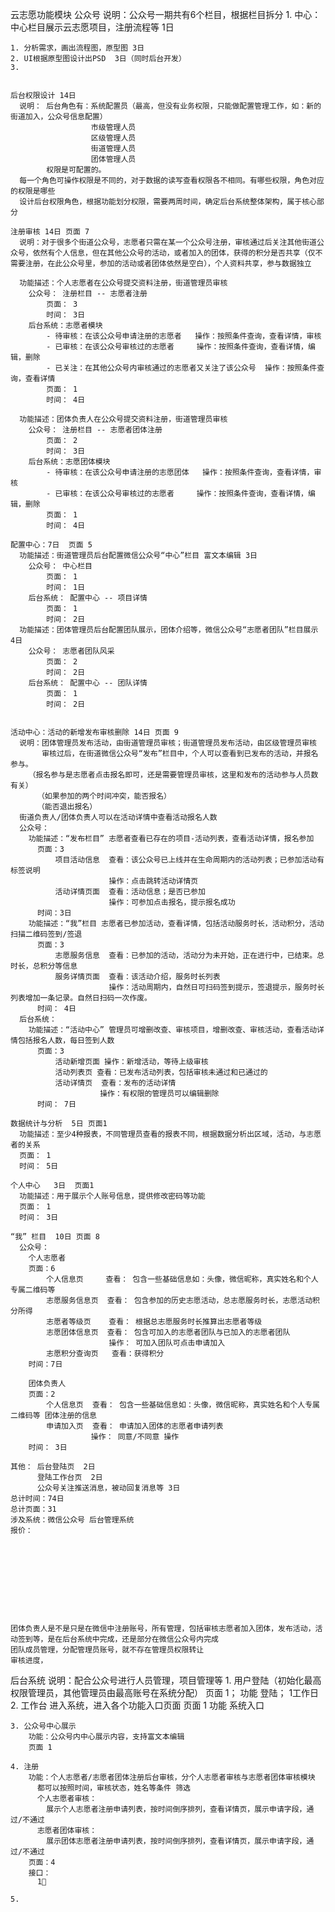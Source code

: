 云志愿功能模块
  公众号
    说明：公众号一期共有6个栏目，根据栏目拆分
    1. 中心：
        中心栏目展示云志愿项目，注册流程等 1日
    
    1. 分析需求，画出流程图，原型图 3日
    2. UI根据原型图设计出PSD  3日（同时后台开发）
    3. 

  
    后台权限设计 14日
      说明： 后台角色有：系统配置员（最高，但没有业务权限，只能做配置管理工作，如：新的街道加入，公众号信息配置）
                      市级管理人员
                      区级管理人员
                      街道管理人员
                      团体管理人员
            权限是可配置的。
      每一个角色可操作权限是不同的，对于数据的读写查看权限各不相同。有哪些权限，角色对应的权限是哪些
      设计后台权限角色，根据功能划分权限，需要两周时间，确定后台系统整体架构，属于核心部分

    注册审核 14日 页面 7
      说明：对于很多个街道公众号，志愿者只需在某一个公众号注册，审核通过后关注其他街道公众号，依然有个人信息，但在其他公众号的活动，或者加入的团体，获得的积分是否共享（仅不需要注册，在此公众号里，参加的活动或者团体依然是空白），个人资料共享，参与数据独立

      功能描述：个人志愿者在公众号提交资料注册，街道管理员审核 
        公众号： 注册栏目 -- 志愿者注册 
            页面： 3 
            时间： 3日
        后台系统：志愿者模块
            - 待审核：在该公众号申请注册的志愿者   操作：按照条件查询，查看详情，审核
            - 已审核：在该公众号审核过的志愿者     操作：按照条件查询，查看详情，编辑，删除
            - 已关注：在其他公众号内审核通过的志愿者又关注了该公众号  操作：按照条件查询，查看详情
            页面： 1
            时间： 4日

      功能描述：团体负责人在公众号提交资料注册，街道管理员审核
        公众号： 注册栏目 -- 志愿者团体注册
            页面： 2 
            时间： 3日
        后台系统：志愿团体模块
            - 待审核：在该公众号申请注册的志愿团体   操作：按照条件查询，查看详情，审核
            - 已审核：在该公众号审核过的志愿者     操作：按照条件查询，查看详情，编辑，删除
            页面： 1
            时间： 4日

    配置中心：7日  页面 5
      功能描述：街道管理员后台配置微信公众号“中心”栏目 富文本编辑 3日
        公众号： 中心栏目
            页面： 1
            时间： 1日
        后台系统： 配置中心 -- 项目详情
            页面： 1
            时间： 2日
      功能描述：团体管理员后台配置团队展示，团体介绍等，微信公众号“志愿者团队”栏目展示 4日
        公众号： 志愿者团队风采
            页面： 2
            时间： 2日
        后台系统： 配置中心 -- 团队详情
            页面： 1
            时间： 2日

    
    活动中心：活动的新增发布审核删除 14日 页面 9
      说明：团体管理员发布活动，由街道管理员审核；街道管理员发布活动，由区级管理员审核
           审核过后，在街道微信公众号“发布”栏目中，个人可以查看到已发布的活动，并报名参与。
        （报名参与是志愿者点击报名即可，还是需要管理员审核，这里和发布的活动参与人员数有关）
          （如果参加的两个时间冲突，能否报名）
          （能否退出报名）
      街道负责人/团体负责人可以在活动详情中查看活动报名人数
      公众号：
        功能描述：“发布栏目” 志愿者查看已存在的项目-活动列表，查看活动详情，报名参加
          页面：3
              项目活动信息  查看：该公众号已上线并在生命周期内的活动列表；已参加活动有标签说明
                          操作：点击跳转活动详情页
              活动详情页面  查看：活动信息；是否已参加
                          操作：可参加点击报名，提示报名成功
          时间：3日
        功能描述：“我”栏目 志愿者已参加活动，查看详情，包括活动服务时长，活动积分，活动扫描二维码签到/签退
          页面：3
              志愿服务信息  查看：已参加的活动，活动分为未开始，正在进行中，已结束。总时长，总积分等信息
              服务详情页面  查看：该活动介绍，服务时长列表
                          操作：活动周期内，自然日可扫码签到提示，签退提示，服务时长列表增加一条记录。自然日扫码一次作废。
          时间： 4日
      后台系统：
        功能描述：“活动中心” 管理员可增删改查、审核项目，增删改查、审核活动，查看活动详情包括报名人数，每日签到人数
          页面：3
              活动新增页面 操作：新增活动，等待上级审核
              活动列表页 查看：已发布活动列表，包括审核未通过和已通过的
              活动详情页  查看：发布的活动详情
                        操作：有权限的管理员可以编辑删除
          时间： 7日

    数据统计与分析  5日 页面1
      功能描述：至少4种报表，不同管理员查看的报表不同，根据数据分析出区域，活动，与志愿者的关系
      页面： 1
      时间： 5日

    个人中心   3日  页面1
      功能描述：用于展示个人账号信息，提供修改密码等功能
      页面： 1
      时间： 3日

    “我” 栏目  10日 页面 8
      公众号：
        个人志愿者
        页面：6
            个人信息页     查看： 包含一些基础信息如：头像，微信昵称，真实姓名和个人专属二维码等
            志愿服务信息页  查看： 包含参加的历史志愿活动，总志愿服务时长，志愿活动积分所得
            志愿者等级页    查看： 根据总志愿服务时长推算出志愿者等级
            志愿团体信息页  查看： 包含可加入的志愿者团队与已加入的志愿者团队
                          操作： 可加入团队可点击申请加入
            志愿积分查询页   查看：获得积分
        时间：7日
        
        团体负责人
        页面：2
            个人信息页  查看： 包含一些基础信息如：头像，微信昵称，真实姓名和个人专属二维码等 团体注册的信息
            申请加入页  查看： 申请加入团体的志愿者申请列表
                      操作： 同意/不同意 操作
        时间： 3日

    其他： 后台登陆页  2日
          登陆工作台页  2日  
          公众号关注推送消息，被动回复消息等 3日
    总计时间：74日
    总计页面：31
    涉及系统：微信公众号 后台管理系统
    报价：










    团体负责人是不是只是在微信中注册账号，所有管理，包括审核志愿者加入团体，发布活动，活动签到等，是在后台系统中完成，还是部分在微信公众号内完成
    团队成员管理，分配管理员账号，就不存在管理员权限转让  
    审核进度，


  后台系统
    说明：配合公众号进行人员管理，项目管理等
    1. 用户登陆（初始化最高权限管理员，其他管理员由最高账号在系统分配）
       页面 1；
       功能 登陆；
       1工作日
    2. 工作台 
        进入系统，进入各个功能入口页面
        页面 1
        功能 系统入口
        
    3. 公众号中心展示
        功能：公众号内中心展示内容，支持富文本编辑
        页面 1

    4. 注册
        功能：个人志愿者/志愿者团体注册后台审核，分个人志愿者审核与志愿者团体审核模块
          都可以按照时间，审核状态，姓名等条件 筛选
          个人志愿者审核：
            展示个人志愿者注册申请列表，按时间倒序排列，查看详情页，展示申请字段，通过/不通过
          志愿者团体审核：
            展示团体志愿者注册申请列表，按时间倒序排列，查看详情页，展示申请字段，通过/不通过
        页面：4
        接口：
          1⃣ 

    5. 